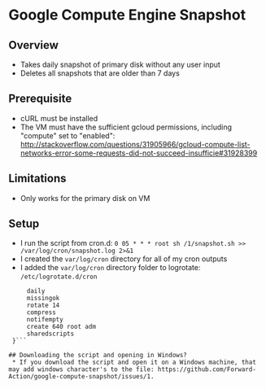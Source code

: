 # Google Compute Engine Snapshot

## Overview
* Takes daily snapshot of primary disk without any user input
* Deletes all snapshots that are older than 7 days

## Prerequisite
* cURL must be installed
* The VM must have the sufficient gcloud permissions, including "compute" set to "enabled": http://stackoverflow.com/questions/31905966/gcloud-compute-list-networks-error-some-requests-did-not-succeed-insufficie#31928399

## Limitations
* Only works for the primary disk on VM

## Setup
* I run the script from cron.d: `0 05 * * * root sh /1/snapshot.sh >> /var/log/cron/snapshot.log 2>&1`
* I created the `var/log/cron` directory for all of my cron outputs
* I added the `var/log/cron` directory folder to logrotate: `/etc/logrotate.d/cron`

```/var/log/cron/*.log {
     daily
     missingok
     rotate 14
     compress
     notifempty
     create 640 root adm
     sharedscripts
 }```
 
## Downloading the script and opening in Windows?
 * If you download the script and open it on a Windows machine, that may add windows character's to the file: https://github.com/Forward-Action/google-compute-snapshot/issues/1.
